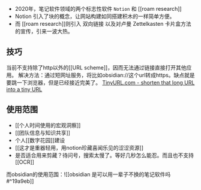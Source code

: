 

- 2020年，笔记软件领域的两个标志性软件 `Notion` 和 [[roam research]]
 - Notion 引入了块的概念，让网站构建如同搭建积木的一样简单方便。  
 - 而 [[roam research]]则引入 双向链接 以及对卢曼 Zettelkasten 卡片盒方法的宣传，引来一波大热。

## 技巧

当前不支持除了http以外的[[URL scheme]]，因而无法通过链接直接打开其他应用。
解决方法：通过短网址服务，将比如obsidian://这个url转成https。缺点就是要跳一下浏览器，但是已经接近完美了。
[TinyURL.com - shorten that long URL into a tiny URL](https://tinyurl.com/app/myurls)

## 使用范围

- [[个人时间使用的宏观洞察]]
- [[团队信息与知识共享]]
- 个人[[数字花园]]建设
- [[这才是重器轻用，用notion珍藏喜闻乐见的涩涩资源]]
- 是否适合用来剪藏？待问号，搜索太慢了。等好几秒怎么能忍。而且也不支持[[OCR]]

而obsidian的使用范围：![[obsidian 是可以用一辈子不换的笔记软件吗#^19a9eb]]
